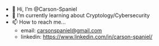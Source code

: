 - 👋 Hi, I’m @Carson-Spaniel
- 🌱 I’m currently learning about Cryptology/Cybersecurity
- 📫 How to reach me...
  -    email: carsonspaniel@gmail.com
  -    linkedin: https://www.linkedin.com/in/carson-spaniel/

<!---
Carson-Spaniel/Carson-Spaniel is a ✨ special ✨ repository because its `README.md` (this file) appears on your GitHub profile.
You can click the Preview link to take a look at your changes.
--->
